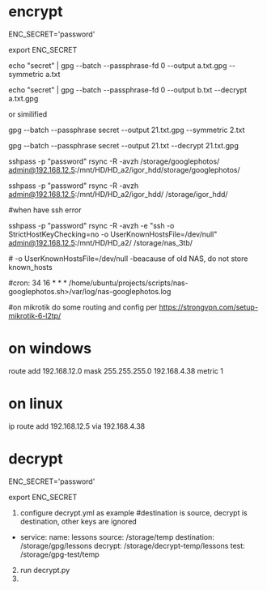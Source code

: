 # encrypt

ENC_SECRET='password'

export ENC_SECRET


echo "secret" | gpg --batch --passphrase-fd 0 --output a.txt.gpg --symmetric a.txt

echo "secret" | gpg --batch --passphrase-fd 0 --output b.txt --decrypt a.txt.gpg

or similified 

gpg --batch --passphrase secret --output 21.txt.gpg --symmetric 2.txt

gpg --batch --passphrase secret --output 21.txt --decrypt 21.txt.gpg

 
 sshpass -p "password" rsync -R -avzh /storage/googlephotos/ admin@192.168.12.5:/mnt/HD/HD_a2/igor_hdd/storage/googlephotos/


 sshpass -p "password" rsync -R -avzh  admin@192.168.12.5:/mnt/HD/HD_a2/igor_hdd/ /storage/igor_hdd/
 
 #when have ssh error

sshpass -p "password" rsync -R -avzh -e "ssh -o StrictHostKeyChecking=no  -o UserKnownHostsFile=/dev/null"  admin@192.168.12.5:/mnt/HD/HD_a2/ /storage/nas_3tb/

\# -o UserKnownHostsFile=/dev/null -beacause of old NAS, do not store known_hosts

#cron:
34      16      *       *       *       /home/ubuntu/projects/scripts/nas-googlephotos.sh>/var/log/nas-googlephotos.log


#on mikrotik do some routing and config per https://strongvpn.com/setup-mikrotik-6-l2tp/

# on windows

route add 192.168.12.0 mask 255.255.255.0 192.168.4.38 metric 1

# on linux

 ip route add 192.168.12.5 via 192.168.4.38

# decrypt

ENC_SECRET='password'

export ENC_SECRET

1. configure decrypt.yml as example
\#destination is source, decrypt is destination, other keys are ignored
- service:
    name: lessons
    source: /storage/temp
    destination: /storage/gpg/lessons
    decrypt: /storage/decrypt-temp/lessons
    test: /storage/gpg-test/temp

2. run decrypt.py
3. 
